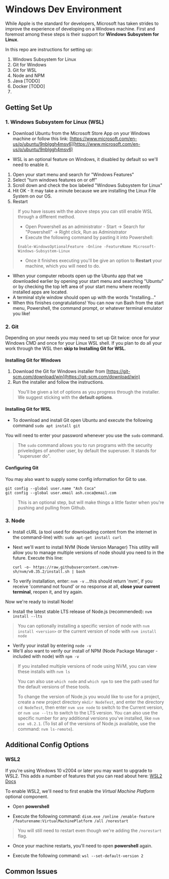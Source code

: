 # Windows Dev Environment

While Apple is the standard for developers, Microsoft has taken strides to improve the experience of developing on a Windows machine. First and foremost among these steps is their support for  **Windows Subsystem for Linux**.

In this repo are instructions for setting up:

1. Windows Subsystem for Linux
2. Git for Windows
3. Git for WSL
4. Node and NPM
5. Java [TODO]
6. Docker [TODO]
7. 

## Getting Set Up

### 1. Windows Subsystem for Linux (WSL)

- Download Ubuntu from the Microsoft Store App on your Windows machine or follow this link: [https://www.microsoft.com/en-us/p/ubuntu/9nblggh4msv6](https://www.microsoft.com/en-us/p/ubuntu/9nblggh4msv6)

- WSL is an optional feature on Windows, it disabled by default so we'll need to enable it.

1. Open your start menu and search for "Windows Features"
2. Select "turn windows features on or off"
3. Scroll down and check the box labeled "Windows Subsystem for Linux"
4. Hit OK - It may take a minute because we are installing the Linux File System on our OS.
5. Restart
	
> If you have issues with the above steps you can still enable WSL through a different method.
> 	
> - Open Powershell as an administrator
>		- Start -> Search for "Powershell" -> Right click, Run as Administrator
> - Execute the following command by pasting it into Powershell:
>	
> `Enable-WindowsOptionalFeature -Online -FeatureName Microsoft-Windows-Subsystem-Linux`
>		
>	
>	- Once it finishes executing you'll be give an option to **Restart** your machine, which you will need to do.

- When your computer reboots open up the Ubuntu app that we downloaded earlier by opening your start menu and searching "Ubuntu" or by checking the top left area of your start menu where recently installed apps are located.
- A terminal style window should open up with the words "Installing..."
- When this finishes congratulations! You can now run Bash from the start menu, Powershell, the command prompt, or whatever terminal emulator you like!

### 2. Git

Depending on your needs you may need to set up Git twice: once for your Windows CMD and once for your Linux WSL shell. If you plan to do all your work through the WSL then **skip to Installing Git for WSL**.

#### Installing Git for Windows

1. Download the Git for Windows installer from [https://git-scm.com/download/win](https://git-scm.com/download/win)
2. Run the installer and follow the instructions.

> You'll be given a lot of options as you progress through the installer. We suggest sticking with the **default options**.


#### Installing Git for WSL

- To download and install Git open Ubuntu and execute the following command `sudo apt install git`

You will need to enter your password whenever you use the `sudo` command. 

> The `sudo` command allows you to run programs with the security priveledges of another user, by default the superuser. It stands for "superuser do".

#### Configuring Git

You may also want to supply some config information for Git to use. 

```
git config --global user.name "Ash Coca"
git config --global user.email ash.coca@email.com
```

> This is an optional step, but will make things a little faster when you're pushing and pulling from Github.


### 3. Node

- Install cURL (a tool used for downloading content from the internet in the command-line) with: `sudo apt-get install curl`

- Next we'll want to install NVM (Node Version Manager) This utility will allow you to manage multiple versions of node should you need to in the future. Execute this line:
 
	```curl -o- https://raw.githubusercontent.com/nvm-sh/nvm/v0.35.2/install.sh | bash```

- To verify installation, enter: `nvm -v` ...this should return 'nvm', if you receive 'command not found' or no response at all, **close your current terminal**, reopen it, and try again.

Now we're ready to install Node!

- Install the latest stable LTS release of Node.js (recommended): `nvm install --lts`

> You can optionally installing a specific version of node with `nvm install <version>` or the current version of node with `nvm install node`

 - Verify your install by entering `node -v`
 - We'll also want to verify our install of NPM (Node Package Manager - included with node) with `npm -v`
 
> If you installed multiple versions of node using NVM, you can view these installs with `nvm ls`
>
>  You can also use `which node` and `which npm` to see the path used for the default versions of these tools.
>
>To change the version of Node.js you would like to use for a project, create a new project directory `mkdir NodeTest`, and enter the directory `cd NodeTest`, then enter `nvm use node` to switch to the Current version, or `nvm use --lts` to switch to the LTS version. You can also use the specific number for any additional versions you've installed, like `nvm use v8.2.1`. (To list all of the versions of Node.js available, use the command: `nvm ls-remote`). 

## Additional Config Options

### WSL2

If you're using Windows 10 v2004 or later you may want to upgrade to WSL2. This adds a number of features that you can read about here: [WSL2 Docs](https://docs.microsoft.com/en-us/windows/wsl/wsl2-index)

To enable WSL2, we'll need to first enable the *Virtual Machine Platform* optional component. 

- Open **powershell**

- Execute the following command: `dism.exe /online /enable-feature /featurename:VirtualMachinePlatform /all /norestart`

> You will still need to restart even though we're adding the `/norestart` flag.

- Once your machine restarts, you'll need to open **powershell** again.

- Execute the following command: `wsl --set-default-version 2`

## Common Issues
